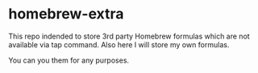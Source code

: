 homebrew-extra
==============

This repo indended to store 3rd party Homebrew formulas which are not available via tap command.
Also here I will store my own formulas.

You can you them for any purposes.

